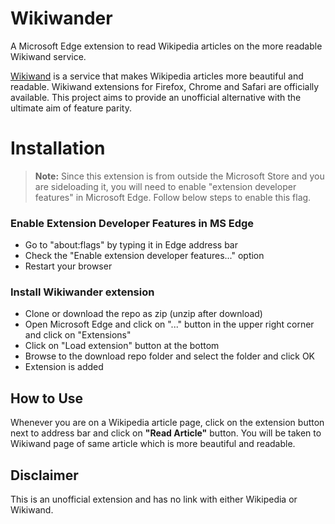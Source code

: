 # Wikiwander

A Microsoft Edge extension to read Wikipedia articles on the more readable Wikiwand service.

[Wikiwand](https://www.wikiwand.com/) is a service that makes Wikipedia articles more beautiful and readable. Wikiwand extensions for Firefox, Chrome and Safari are officially available. This project aims to provide an unofficial alternative with the ultimate aim of feature parity. 

# Installation
> **Note:** Since this extension is from outside the Microsoft Store and you are sideloading it, you will need to enable "extension developer features" in Microsoft Edge. Follow below steps to enable this flag.

### Enable Extension Developer Features in MS Edge

 - Go to "about:flags" by typing it in Edge address bar
 - Check the "Enable extension developer features..." option
 - Restart your browser
  
### Install Wikiwander extension

 - Clone or download the repo as zip (unzip after download)
 - Open Microsoft Edge and click on "..." button in the upper right corner and click on "Extensions"
 - Click on "Load extension" button at the bottom
 - Browse to the download repo folder and select the folder and click OK
 - Extension is added

## How to Use

Whenever you are on a Wikipedia article page, click on the extension button next to address bar and click on **"Read Article"** button. You will be taken to Wikiwand page of same article which is more beautiful and readable.

## Disclaimer

This is an unofficial extension and has no link with either Wikipedia or Wikiwand.